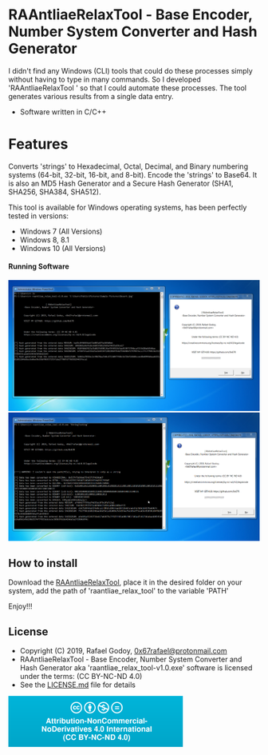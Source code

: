 # RAAntliaeRelaxTool - Base Encoder, Number System Converter and Hash Generator

I didn't find any Windows (CLI) tools that could do these processes simply without having to type in many commands. 
So I developed 'RAAntliaeRelaxTool ' so that I could automate these processes. The tool generates various results from a single data entry.

- Software written in C/C++

# Features
Converts 'strings' to Hexadecimal, Octal, Decimal, and Binary numbering systems (64-bit, 32-bit, 16-bit, and 8-bit).
Encode the 'strings' to Base64.
It is also an MD5 Hash Generator and a Secure Hash Generator (SHA1, SHA256, SHA384, SHA512).

This tool is available for Windows operating systems, has been perfectly tested in versions:

- Windows 7 (All Versions)
- Windows 8, 8.1
- Windows 10 (All Versions)

#### Running Software

<img src="/screenshot_running_software/RunningHash.png" width="1000" heigth="500">
<img src="/screenshot_running_software/RunningHash[2].png" width="1000" heigth="500">

## How to install

Download the [RAAntliaeRelaxTool](https://github.com/0x67R/raantliae_relax_tool.git), place it in the desired folder on your system, add the path of 'raantliae_relax_tool' to the variable 'PATH'

Enjoy!!!


## License

- Copyright (C) 2019, Rafael Godoy, <0x67rafael@protonmail.com>
- RAAntliaeRelaxTool - Base Encoder, Number System Converter and Hash Generator aka 'raantliae_relax_tool-v1.0.exe' software is licensed under the terms: (CC BY-NC-ND 4.0)
- See the [LICENSE.md](https://github.com/0x67R/raantliae_relax_tool/blob/master/LICENSE.md) file for details

<img src="LICENSE_LOGO.png" width="350" heigth="350">

